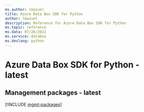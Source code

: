 ```yaml
---
ms.author: lmazuel
title: Azure Data Box SDK for Python
author: lmazuel
description: Reference for Azure Data Box SDK for Python
ms.topic: reference
ms.data: 07/26/2022
ms.service: databox
ms.devlang: python
---
```

# Azure Data Box SDK for Python - latest

## Management packages - latest
[!INCLUDE [mgmt-packages](data-box-mgmt-index.md)]